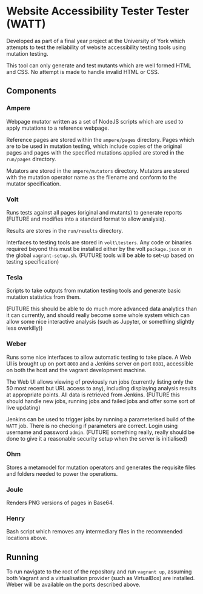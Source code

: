 # Website Accessibility Tester Tester (WATT)

Developed as part of a final year project at the University of York which attempts to test the reliability of website accessibility testing tools using mutation testing.

This tool can only generate and test mutants which are well formed HTML and CSS.  No attempt is made to handle invalid HTML or CSS.

## Components

### Ampere

Webpage mutator written as a set of NodeJS scripts which are used to apply mutations to a reference webpage.

Reference pages are stored within the `ampere/pages` directory.  Pages which are to be used in mutation testing, which include copies of the original pages and pages with the specified mutations applied are stored in the `run/pages` directory.

Mutators are stored in the `ampere/mutators` directory.  Mutators are stored with the mutation operator name as the filename and conform to the mutator specification.

### Volt

Runs tests against all pages (original and mutants) to generate reports (FUTURE and modifies into a standard format to allow analysis).

Results are stores in the `run/results` directory.

Interfaces to testing tools are stored in `volt\testers`.  Any code or binaries required beyond this must be installed either by the volt `package.json` or in the global `vagrant-setup.sh`.  (FUTURE tools will be able to set-up based on testing specification)

### Tesla

Scripts to take outputs from mutation testing tools and generate basic mutation statistics from them.

(FUTURE this should be able to do much more advanced data analytics than it can currently, and should really become some whole system which can allow some nice interactive analysis (such as Jupyter, or something slightly less overkilly))

### Weber

Runs some nice interfaces to allow automatic testing to take place.  A Web UI is brought up on port `8080` and a Jenkins server on port `8081`, accessible on both the host and the vagrant development machine.

The Web UI allows viewing of previously run jobs (currently listing only the 50 most recent but URL access to any), including displaying analysis results at appropriate points.  All data is retrieved from Jenkins. (FUTURE this should handle new jobs, running jobs and failed jobs and offer some sort of live updating)

Jenkins can be used to trigger jobs by running a parameterised build of the `WATT` job.  There is no checking if parameters are correct. Login using username and password `admin`.  (FUTURE something really, really should be done to give it a reasonable security setup when the server is initialised)

### Ohm

Stores a metamodel for mutation operators and generates the requisite files and folders needed to power the operations.

### Joule

Renders PNG versions of pages in Base64.

### Henry

Bash script which removes any intermediary files in the recommended locations above.

## Running

To run navigate to the root of the repository and run `vagrant up`, assuming both Vagrant and a virtualisation provider (such as VirtualBox) are installed.  Weber will be available on the ports described above.
